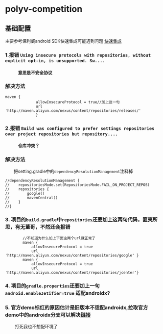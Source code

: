 # polyv-competition
## 基础配置

主要参考保利威android SDK快速集成可能遇到问题 [快速集成](https://help.polyv.net/index.html#/live/android/2-%E5%BF%AB%E9%80%9F%E9%9B%86%E6%88%90)
<br>
### 1.报错 `Using insecure protocols with repositories, without explicit opt-in, is unsupported. Sw....`<br>
#### &emsp;&emsp;&emsp;意思是不安全协议<br>
### 解决方法<br>
```
maven {
              allowInsecureProtocol = true//加上这一句
              url 'http://maven.aliyun.com/nexus/content/repositories/releases/' 
              }
```
### 2.报错 `Build was configured to prefer settings repositories over project repositories but repository....` <br>
#### &emsp;&emsp;&emsp;仓库冲突？<br>
### 解决方法<br>
&emsp;&emsp;把setting.gradle中的`dependencyResolutionManagement`注释掉
```
//dependencyResolutionManagement {
//    repositoriesMode.set(RepositoriesMode.FAIL_ON_PROJECT_REPOS)
//    repositories {
//        google()
//        mavenCentral()
//    }
//}
```
### 3. 项目的`build.gradle`中`repositories`还要加上这两句代码，匪夷所思，有无董哥，不然还会报错<br>
```
        //不知道为什么加上下面这两个url就正常了
        maven {
            allowInsecureProtocol = true
            url 'http://maven.aliyun.com/nexus/content/repositories/google' }
        maven {
            allowInsecureProtocol = true
            url 'http://maven.aliyun.com/nexus/content/repositories/jcenter'}
```
### 4. 项目的`gradle.properties`还要加上一句`android.enableJetifier=true` 适配androidx?<br>
### 5. 官方demo标红的原因估计是旧版本不适配androidx,拉取官方demo中的androidx分支可以解决[链接](https://gitee.com/polyv_ef/polyv-android-livescenes-sdk-demo#https://gitee.com/link)<br>
&emsp;&emsp; 打死我也不想配环境了
